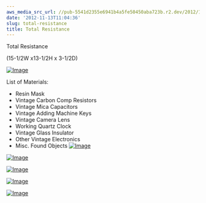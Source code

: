 ```yaml
---
aws_media_src_url: //pub-5541d2355e6941b4a5fe50450aba723b.r2.dev/2012/11/totalresistance-close.jpg
date: '2012-11-13T11:04:36'
slug: total-resistance
title: Total Resistance
---
```


 Total Resistance

 (15-1/2W x13-1/2H x 3-1/2D)

 [![Image](//pub-5541d2355e6941b4a5fe50450aba723b.r2.dev/2012/11/totalresistance-close.jpg?w=487)](//pub-5541d2355e6941b4a5fe50450aba723b.r2.dev/2012/11/totalresistance-close.jpg)

 List of Materials:

  * Resin Mask
 * Vintage Carbon Comp Resistors
 * Vintage Mica Capacitors
 * Vintage Adding Machine Keys
 * Vintage Camera Lens
 * Working Quartz Clock
 * Vintage Glass Insulator
 * Other Vintage Electronics
 * Misc. Found Objects
  [![Image](//pub-5541d2355e6941b4a5fe50450aba723b.r2.dev/2012/11/totalresistance.jpg?w=487)](//pub-5541d2355e6941b4a5fe50450aba723b.r2.dev/2012/11/totalresistance.jpg)

 [![Image](//pub-5541d2355e6941b4a5fe50450aba723b.r2.dev/2012/11/totalresistance-eye.jpg?w=487)](//pub-5541d2355e6941b4a5fe50450aba723b.r2.dev/2012/11/totalresistance-eye.jpg)

 [![Image](//pub-5541d2355e6941b4a5fe50450aba723b.r2.dev/2012/11/totalresistance-left.jpg?w=487)](//pub-5541d2355e6941b4a5fe50450aba723b.r2.dev/2012/11/totalresistance-left.jpg)

 [![Image](//pub-5541d2355e6941b4a5fe50450aba723b.r2.dev/2012/11/totalresistance-right.jpg?w=487)](//pub-5541d2355e6941b4a5fe50450aba723b.r2.dev/2012/11/totalresistance-right.jpg)

 [![Image](//pub-5541d2355e6941b4a5fe50450aba723b.r2.dev/2012/11/totalresistance-crown.jpg?w=487)](//pub-5541d2355e6941b4a5fe50450aba723b.r2.dev/2012/11/totalresistance-crown.jpg)
